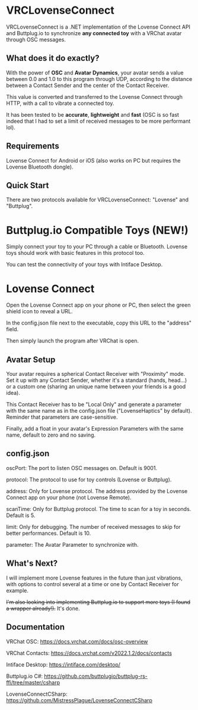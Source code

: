 # VRCLovenseConnect
VRCLovenseConnect is a .NET implementation of the Lovense Connect API and Buttplug.io to synchronize **any connected toy** with a VRChat avatar through OSC messages.

## What does it do exactly?
With the power of **OSC** and **Avatar Dynamics**, your avatar sends a value between 0.0 and 1.0 to this program through UDP, according to the distance between a Contact Sender and the center of the Contact Receiver.

This value is converted and transferred to the Lovense Connect through HTTP, with a call to vibrate a connected toy.

It has been tested to be **accurate**, **lightweight** and **fast** (OSC is so fast indeed that I had to set a limit of received messages to be more performant lol).

## Requirements
Lovense Connect for Android or iOS (also works on PC but requires the Lovense Bluetooth dongle).

## Quick Start
There are two protocols available for VRCLovenseConnect: "Lovense" and "Buttplug".

# Buttplug.io Compatible Toys (NEW!)
Simply connect your toy to your PC through a cable or Bluetooth. Lovense toys should work with basic features in this protocol too.

You can test the connectivity of your toys with Intiface Desktop.

# Lovense Connect
Open the Lovense Connect app on your phone or PC, then select the green shield icon to reveal a URL.

In the config.json file next to the executable, copy this URL to the "address" field.

Then simply launch the program after VRChat is open.

## Avatar Setup
Your avatar requires a spherical Contact Receiver with "Proximity" mode. Set it up with any Contact Sender, whether it's a standard (hands, head...) or a custom one (sharing an unique name between your friends is a good idea).

This Contact Receiver has to be "Local Only" and generate a parameter with the same name as in the config.json file ("LovenseHaptics" by default). Reminder that parameters are case-sensitive.

Finally, add a float in your avatar's Expression Parameters with the same name, default to zero and no saving.

## config.json
oscPort: The port to listen OSC messages on. Default is 9001.

protocol: The protocol to use for toy controls (Lovense or Buttplug).

address: Only for Lovense protocol. The address provided by the Lovense Connect app on your phone (not Lovense Remote).

scanTime: Only for Buttplug protocol. The time to scan for a toy in seconds. Default is 5.

limit: Only for debugging. The number of received messages to skip for better performances. Default is 10.

parameter: The Avatar Parameter to synchronize with.

## What's Next?
I will implement more Lovense features in the future than just vibrations, with options to control several at a time or one by Contact Receiver for example.

~~I'm also looking into implementing Buttplug.io to support more toys (I found a wrapper already!).~~ It's done.

## Documentation
VRChat OSC: https://docs.vrchat.com/docs/osc-overview

VRChat Contacts: https://docs.vrchat.com/v2022.1.2/docs/contacts

Intiface Desktop: https://intiface.com/desktop/

Buttplug.io C#: https://github.com/buttplugio/buttplug-rs-ffi/tree/master/csharp

LovenseConnectCSharp: https://github.com/MistressPlague/LovenseConnectCSharp
